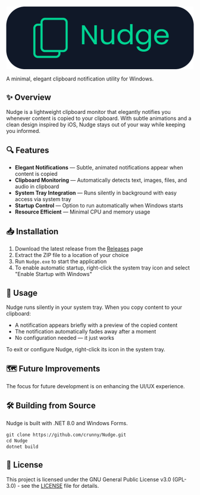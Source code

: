 <p align="center">
  <img src="Nudge/Assets/NudgeBanner.png" width="600" alt="Nudge Banner">
</p>

A minimal, elegant clipboard notification utility for Windows.

## ✨ Overview

Nudge is a lightweight clipboard monitor that elegantly notifies you whenever content is copied to your clipboard. With subtle animations and a clean design inspired by iOS, Nudge stays out of your way while keeping you informed.

## 🔍 Features

- **Elegant Notifications** — Subtle, animated notifications appear when content is copied
- **Clipboard Monitoring** — Automatically detects text, images, files, and audio in clipboard
- **System Tray Integration** — Runs silently in background with easy access via system tray
- **Startup Control** — Option to run automatically when Windows starts
- **Resource Efficient** — Minimal CPU and memory usage

## 📥 Installation

1. Download the latest release from the [Releases](https://github.com/crunny/Nudge/releases) page
2. Extract the ZIP file to a location of your choice
3. Run `Nudge.exe` to start the application
4. To enable automatic startup, right-click the system tray icon and select "Enable Startup with Windows"

## 🚀 Usage

Nudge runs silently in your system tray. When you copy content to your clipboard:

- A notification appears briefly with a preview of the copied content
- The notification automatically fades away after a moment
- No configuration needed — it just works

To exit or configure Nudge, right-click its icon in the system tray.

## 🗺️ Future Improvements

The focus for future development is on enhancing the UI/UX experience.

## 🛠️ Building from Source

Nudge is built with .NET 8.0 and Windows Forms.

```
git clone https://github.com/crunny/Nudge.git
cd Nudge
dotnet build
```

## 📄 License

This project is licensed under the GNU General Public License v3.0 (GPL-3.0) - see the [LICENSE](LICENSE) file for details.

